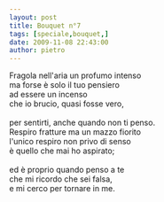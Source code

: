 ```yaml
---
layout: post
title: Bouquet n°7
tags: [speciale,bouquet,]
date: 2009-11-08 22:43:00
author: pietro
---
```

Fragola nell'aria un profumo intenso<br/>ma forse è solo il tuo pensiero<br/>ad essere un incenso<br/>che io brucio, quasi fosse vero,<br/><br/>per sentirti, anche quando non ti penso.<br/>Respiro fratture ma un mazzo fiorito<br/>l'unico respiro non privo di senso<br/>è quello che mai ho aspirato;<br/><br/>ed è proprio quando penso a te<br/>che mi ricordo che sei falsa,<br/>e mi cerco per tornare in me.
